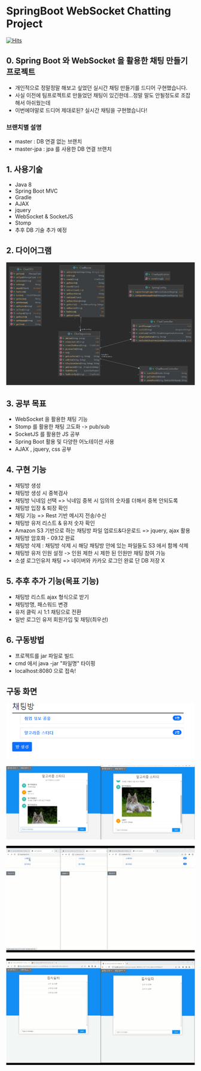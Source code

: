 # SpringBoot WebSocket Chatting Project
[![Hits](https://hits.seeyoufarm.com/api/count/incr/badge.svg?url=https%3A%2F%2Fgithub.com%2FSeJonJ%2FSpring-WebSocket-Chatting&count_bg=%233310C8&title_bg=%2316C86B&icon=&icon_color=%23E7E7E7&title=HITS&edge_flat=true)](https://hits.seeyoufarm.com)

## 0. Spring Boot 와 WebSocket 을 활용한 채팅 만들기 프로젝트
- 개인적으로 정말정말 해보고 싶었던 실시간 채팅 만들기를 드디어 구현했습니다.
- 사실 이전에 팀프로젝트로 만들었던 채팅이 있긴한데...정말 말도 안될정도로 조잡해서 아쉬웠는데
- 이번에야말로 드디어 제대로된? 실시간 채팅을 구현했습니다!


### 브랜치별 설명
- master : DB 연결 없는 브랜치
- master-jpa : jpa 를 사용한 DB 연결 브랜치

## 1. 사용기술
- Java 8
- Spring Boot MVC
- Gradle
- AJAX
- jquery
- WebSocket & SocketJS
- Stomp
- 추후 DB 기술 추가 예정

## 2. 다이어그램
![](info/Chat_diagram.png)

## 3. 공부 목표
- WebSocket 을 활용한 채팅 기능
- Stomp 를 활용한 채팅 고도화 -> pub/sub
- SocketJS 를 활용한 JS 공부
- Spring Boot 활용 및 다양한 어노테이션 사용
- AJAX , jquery, css 공부

## 4. 구현 기능
- 채팅방 생성
- 채팅방 생성 시 중복검사
- 채팅방 닉네임 선택
=> 닉네임 중복 시 임의의 숫자를 더해서 중복 안되도록
- 채팅방 입장 & 퇴장 확인
- 채팅 기능 => Rest 기반 메시지 전송/수신
- 채팅방 유저 리스트 & 유저 숫자 확인
- Amazon S3 기반으로 하는 채팅방 파일 업로드&다운로드
  => jquery, ajax 활용
- 채팅방 암호화 - 09.12 완료
- 채팅방 삭제 : 채팅방 삭제 시 해당 채팅방 안에 있는 파일들도 S3 에서 함께 삭제
- 채팅방 유저 인원 설정 -> 인원 제한 시 제한 된 인원만 채팅 참여 가능
- 소셜 로그인유저 채팅 => 네이버와 카카오 로그인 완료 단 DB 저장 X

## 5. 추후 추가 기능(목표 기능)
- 채팅방 리스트 ajax 형식으로 받기
- 채팅방명, 패스워드 변경
- 유저 클릭 시 1:1 채팅으로 전환
- 일반 로그인 유저 회원가입 및 채팅(최우선)

## 6. 구동방법
- 프로젝트를 jar 파일로 빌드
- cmd 에서 java -jar "파일명" 타이핑
- localhost:8080 으로 접속!

## 구동 화면
![](info/chatimg1.png)

![](info/chatimg2.png)

![](info/chatting.gif)

![](info/chattingFileUpload.gif)
